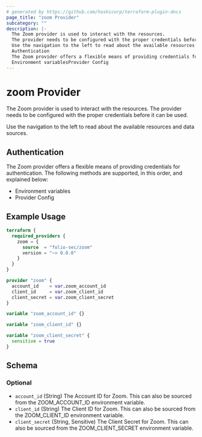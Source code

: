 ```yaml
---
# generated by https://github.com/hashicorp/terraform-plugin-docs
page_title: "zoom Provider"
subcategory: ""
description: |-
  The Zoom provider is used to interact with the resources.
  The provider needs to be configured with the proper credentials before it can be used.
  Use the navigation to the left to read about the available resources and data sources.
  Authentication
  The Zoom provider offers a flexible means of providing credentials for authentication. The following methods are supported, in this order, and explained below:
  Environment variablesProvider Config
---
```


# zoom Provider

The Zoom provider is used to interact with the resources.
The provider needs to be configured with the proper credentials before it can be used.

Use the navigation to the left to read about the available resources and data sources.

## Authentication

The Zoom provider offers a flexible means of providing credentials for authentication. The following methods are supported, in this order, and explained below:

- Environment variables
- Provider Config

## Example Usage

```terraform
terraform {
  required_providers {
    zoom = {
      source  = "folio-sec/zoom"
      version = "~> 0.0.0"
    }
  }
}

provider "zoom" {
  account_id    = var.zoom_account_id
  client_id     = var.zoom_client_id
  client_secret = var.zoom_client_secret
}

variable "zoom_account_id" {}

variable "zoom_client_id" {}

variable "zoom_client_secret" {
  sensitive = true
}
```

<!-- schema generated by tfplugindocs -->
## Schema

### Optional

- `account_id` (String) The Account ID for Zoom. This can also be sourced from the ZOOM_ACCOUNT_ID environment variable.
- `client_id` (String) The Client ID for Zoom. This can also be sourced from the ZOOM_CLIENT_ID environment variable.
- `client_secret` (String, Sensitive) The Client Secret for Zoom. This can also be sourced from the ZOOM_CLIENT_SECRET environment variable.
